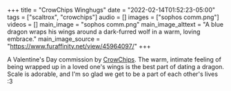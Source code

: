 +++
title = "CrowChips Winghugs"
date = "2022-02-14T01:52:23-05:00"
tags = ["scaltrox", "crowchips"]
audio = []
images = ["sophos comm.png"]
videos = []
main_image = "sophos comm.png"
main_image_alttext = "A blue dragon wraps his wings around a dark-furred wolf in a warm, loving embrace."
main_image_source = "https://www.furaffinity.net/view/45964097/"
+++

A Valentine's Day commission by [CrowChips](https://furaffinity.net/user/CrowChips).<!--more--> The warm, intimate feeling of being wrapped up in a loved one's wings is the best part of dating a dragon.  Scale is adorable, and I'm so glad we get to be a part of each other's lives :3

